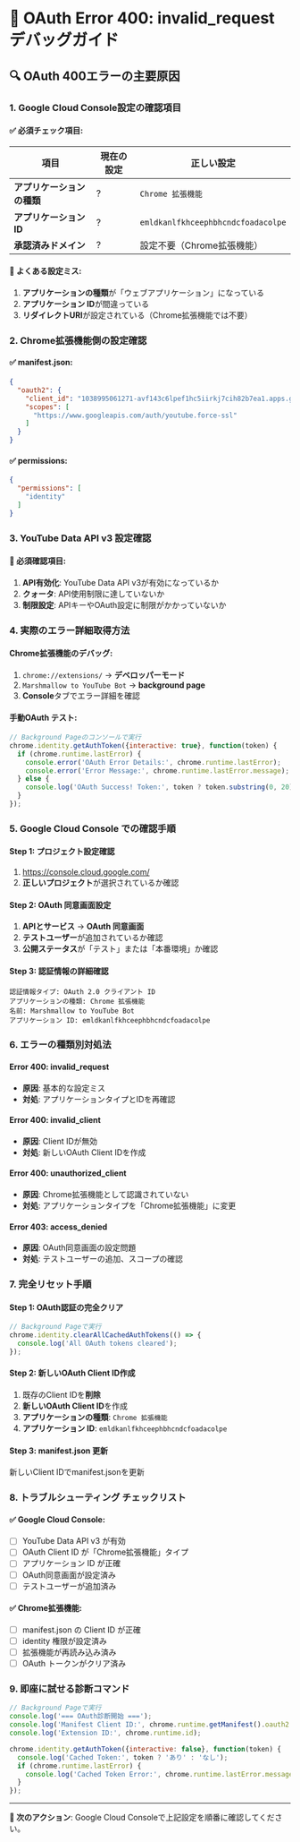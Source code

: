 # 🚨 OAuth Error 400: invalid_request デバッグガイド

## 🔍 OAuth 400エラーの主要原因

### 1. **Google Cloud Console設定の確認項目**

#### ✅ **必須チェック項目**:

| 項目 | 現在の設定 | 正しい設定 |
|---|---|---|
| **アプリケーションの種類** | ? | `Chrome 拡張機能` |
| **アプリケーション ID** | ? | `emldkanlfkhceephbhcndcfoadacolpe` |
| **承認済みドメイン** | ? | 設定不要（Chrome拡張機能） |

#### 🔴 **よくある設定ミス**:
1. **アプリケーションの種類**が「ウェブアプリケーション」になっている
2. **アプリケーション ID**が間違っている
3. **リダイレクトURI**が設定されている（Chrome拡張機能では不要）

### 2. **Chrome拡張機能側の設定確認**

#### ✅ **manifest.json**:
```json
{
  "oauth2": {
    "client_id": "1038995061271-avf143c6lpef1hc5iirkj7cih82b7ea1.apps.googleusercontent.com",
    "scopes": [
      "https://www.googleapis.com/auth/youtube.force-ssl"
    ]
  }
}
```

#### ✅ **permissions**:
```json
{
  "permissions": [
    "identity"
  ]
}
```

### 3. **YouTube Data API v3 設定確認**

#### 🔴 **必須確認項目**:
1. **API有効化**: YouTube Data API v3が有効になっているか
2. **クォータ**: API使用制限に達していないか
3. **制限設定**: APIキーやOAuth設定に制限がかかっていないか

### 4. **実際のエラー詳細取得方法**

#### **Chrome拡張機能のデバッグ**:
1. `chrome://extensions/` → **デベロッパーモード**
2. `Marshmallow to YouTube Bot` → **background page**
3. **Console**タブでエラー詳細を確認

#### **手動OAuth テスト**:
```javascript
// Background Pageのコンソールで実行
chrome.identity.getAuthToken({interactive: true}, function(token) {
  if (chrome.runtime.lastError) {
    console.error('OAuth Error Details:', chrome.runtime.lastError);
    console.error('Error Message:', chrome.runtime.lastError.message);
  } else {
    console.log('OAuth Success! Token:', token ? token.substring(0, 20) + '...' : 'null');
  }
});
```

### 5. **Google Cloud Console での確認手順**

#### **Step 1: プロジェクト設定確認**
1. https://console.cloud.google.com/
2. **正しいプロジェクト**が選択されているか確認

#### **Step 2: OAuth 同意画面設定**
1. **APIとサービス** → **OAuth 同意画面**
2. **テストユーザー**が追加されているか確認
3. **公開ステータス**が「テスト」または「本番環境」か確認

#### **Step 3: 認証情報の詳細確認**
```
認証情報タイプ: OAuth 2.0 クライアント ID
アプリケーションの種類: Chrome 拡張機能
名前: Marshmallow to YouTube Bot
アプリケーション ID: emldkanlfkhceephbhcndcfoadacolpe
```

### 6. **エラーの種類別対処法**

#### **Error 400: invalid_request**
- **原因**: 基本的な設定ミス
- **対処**: アプリケーションタイプとIDを再確認

#### **Error 400: invalid_client**
- **原因**: Client IDが無効
- **対処**: 新しいOAuth Client IDを作成

#### **Error 400: unauthorized_client**
- **原因**: Chrome拡張機能として認識されていない
- **対処**: アプリケーションタイプを「Chrome拡張機能」に変更

#### **Error 403: access_denied**
- **原因**: OAuth同意画面の設定問題
- **対処**: テストユーザーの追加、スコープの確認

### 7. **完全リセット手順**

#### **Step 1: OAuth認証の完全クリア**
```javascript
// Background Pageで実行
chrome.identity.clearAllCachedAuthTokens(() => {
  console.log('All OAuth tokens cleared');
});
```

#### **Step 2: 新しいOAuth Client ID作成**
1. 既存のClient IDを**削除**
2. **新しいOAuth Client ID**を作成
3. **アプリケーションの種類**: `Chrome 拡張機能`
4. **アプリケーション ID**: `emldkanlfkhceephbhcndcfoadacolpe`

#### **Step 3: manifest.json 更新**
新しいClient IDでmanifest.jsonを更新

### 8. **トラブルシューティング チェックリスト**

#### ✅ **Google Cloud Console**:
- [ ] YouTube Data API v3 が有効
- [ ] OAuth Client ID が「Chrome拡張機能」タイプ
- [ ] アプリケーション ID が正確
- [ ] OAuth同意画面が設定済み
- [ ] テストユーザーが追加済み

#### ✅ **Chrome拡張機能**:
- [ ] manifest.json の Client ID が正確
- [ ] identity 権限が設定済み
- [ ] 拡張機能が再読み込み済み
- [ ] OAuth トークンがクリア済み

### 9. **即座に試せる診断コマンド**

```javascript
// Background Pageで実行
console.log('=== OAuth診断開始 ===');
console.log('Manifest Client ID:', chrome.runtime.getManifest().oauth2.client_id);
console.log('Extension ID:', chrome.runtime.id);

chrome.identity.getAuthToken({interactive: false}, function(token) {
  console.log('Cached Token:', token ? 'あり' : 'なし');
  if (chrome.runtime.lastError) {
    console.log('Cached Token Error:', chrome.runtime.lastError.message);
  }
});
```

---

**🎯 次のアクション**: Google Cloud Consoleで上記設定を順番に確認してください。